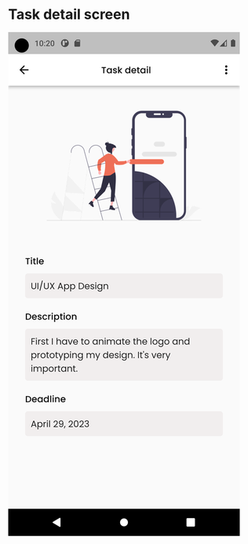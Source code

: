 # Task detail screen

![Screenshot](https://github.com/meraf00/2023-project-phase-mobile-tasks/blob/main/on-boarding/task_detail/screenshot/task_detail.png?raw=true)
